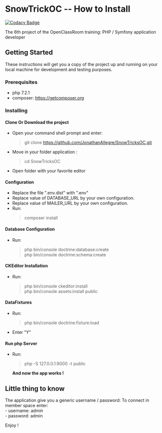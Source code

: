 
# SnowTrickOC -- How to Install  

[![Codacy Badge](https://api.codacy.com/project/badge/Grade/594bf9b6aa304235850ed1e4e3a781b2)](https://app.codacy.com/app/JonathanAllegre/SnowTricksOC?utm_source=github.com&utm_medium=referral&utm_content=JonathanAllegre/SnowTricksOC&utm_campaign=Badge_Grade_Dashboard)

  
The 6th project of the OpenClassRoom training: PHP / Symfony application developer  
  
## Getting Started  
These instructions will get you a copy of the project up and running on your local machine for development and testing purposes.  
  
### Prerequisites  
 - php 7.2.1  
 - composer: https://getcomposer.org  
  
### Installing  
  
 #### Clone Or Download the project
 - Open your command shell prompt and enter:
 
	> git clone https://github.com/JonathanAllegre/SnowTricksOC.git
	
 - Move in your folder application :
 
	> cd SnowTricksOC
	
 - Open folder with your favorite editor
 
 #### Configuration
 - Replace the file ".env.dist"  with ".env"
 - Replace value of DATABASE_URL by your own configuration.
 - Replace value of MAILER_URL by your own configuration.
 - Run:
	 > composer install

 #### Database Configuration
 - Run:
	 > php bin/console doctrine:database:create  
	 > php bin/console doctrine:schema:create

 #### CKEditor Installation
 - Run:
	 > php bin/console ckeditor:install  
	 > php bin/console assets:install public
	 
 #### DataFixtures
 - Run:
	> php bin/console doctrine:fixture:load
	
- Enter "Y"

 #### Run php Server
- Run:
	> php -S 127.0.0.1:8000 -t public

	**And now the app works !**

## Little thing to know

The application give you a generic username / password:
 To connect in member space enter:  
	- username: admin  
	- password: admin
	
Enjoy !
